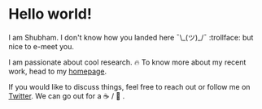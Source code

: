 # Hello world!

I am Shubham. I don't know how you landed here ¯\\\_(ツ)\_/¯ :trollface: but nice to e-meet you.

I am passionate about cool research. :fire: To know more about my recent work, head to my [homepage](https://shubhamagarwal92.github.io/).

If you would like to discuss things, feel free to reach out or follow me on [Twitter](https://twitter.com/shubhamag1992). We can go out for a :coffee: / :tea: .
